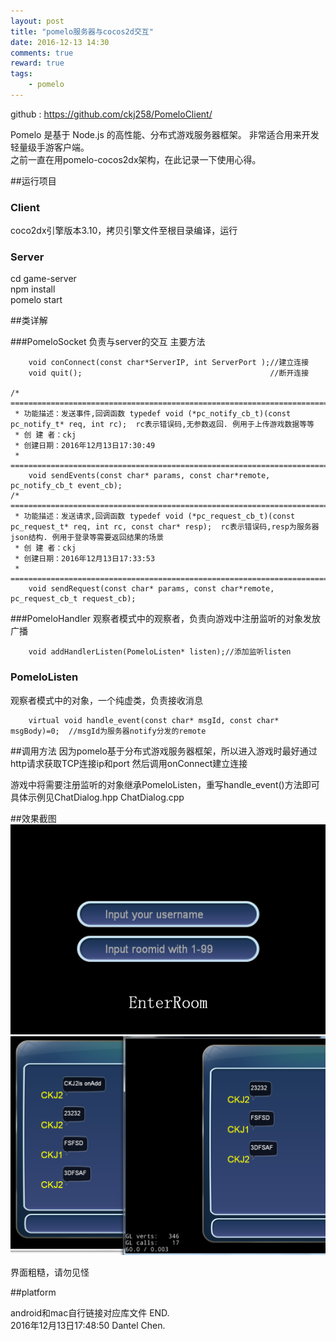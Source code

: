 ```yaml
---
layout: post
title: "pomelo服务器与cocos2d交互"
date: 2016-12-13 14:30
comments: true
reward: true
tags: 
	- pomelo
---
```

github : https://github.com/ckj258/PomeloClient/

Pomelo 是基于 Node.js 的高性能、分布式游戏服务器框架。
非常适合用来开发轻量级手游客户端。    
之前一直在用pomelo-cocos2dx架构，在此记录一下使用心得。  


##运行项目

### Client

coco2dx引擎版本3.10，拷贝引擎文件至根目录编译，运行  

### Server

cd game-server</br>
npm install</br>
pomelo start</br>


<!-- more -->
##类详解

###PomeloSocket
负责与server的交互
主要方法
```
	void conConnect(const char*ServerIP, int ServerPort	);//建立连接
	void quit();										  //断开连接

/* ==============================================================================
 * 功能描述：发送事件,回调函数 typedef void (*pc_notify_cb_t)(const pc_notify_t* req, int rc);  rc表示错误码,无参数返回. 例用于上传游戏数据等等
 * 创 建 者：ckj
 * 创建日期：2016年12月13日17:30:49
 * ==============================================================================*/
	void sendEvents(const char* params, const char*remote, pc_notify_cb_t event_cb);
/* ==============================================================================
 * 功能描述：发送请求,回调函数 typedef void (*pc_request_cb_t)(const pc_request_t* req, int rc, const char* resp);  rc表示错误码,resp为服务器json结构. 例用于登录等需要返回结果的场景  
 * 创 建 者：ckj
 * 创建日期：2016年12月13日17:33:53
 * ==============================================================================*/
	void sendRequest(const char* params, const char*remote, pc_request_cb_t request_cb);
```


###PomeloHandler
观察者模式中的观察者，负责向游戏中注册监听的对象发放广播
```
	void addHandlerListen(PomeloListen* listen);//添加监听listen
```
### PomeloListen
观察者模式中的对象，一个纯虚类，负责接收消息
```
	virtual void handle_event(const char* msgId, const char* msgBody)=0;  //msgId为服务器notify分发的remote
```

##调用方法
因为pomelo基于分布式游戏服务器框架，所以进入游戏时最好通过http请求获取TCP连接ip和port
然后调用onConnect建立连接

游戏中将需要注册监听的对象继承PomeloListen，重写handle_event()方法即可  
具体示例见ChatDialog.hpp ChatDialog.cpp

##效果截图
![](/assets/image/pomelo_screenshot1.png)  
![](/assets/image/pomelo_screenshot2.png)  


界面粗糙，请勿见怪

##platform

android和mac自行链接对应库文件
END.     
2016年12月13日17:48:50 Dantel Chen.

